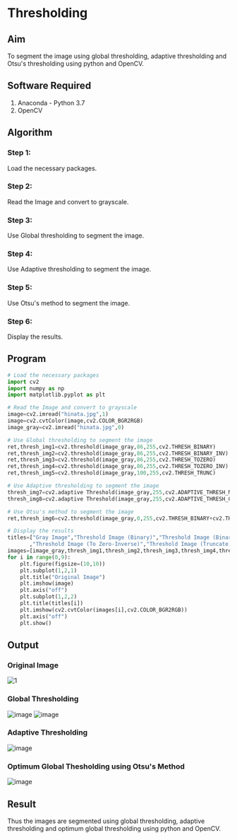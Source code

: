 # Thresholding
## Aim
To segment the image using global thresholding, adaptive thresholding and Otsu's thresholding using python and OpenCV.

## Software Required
1. Anaconda - Python 3.7
2. OpenCV

## Algorithm

### Step 1:
Load the necessary packages.

### Step 2:
Read the Image and convert to grayscale.

### Step 3:
Use Global thresholding to segment the image.

### Step 4:
Use Adaptive thresholding to segment the image.

### Step 5:
Use Otsu's method to segment the image.

### Step 6:
Display the results.

## Program

```python
# Load the necessary packages
import cv2
import numpy as np
import matplotlib.pyplot as plt

# Read the Image and convert to grayscale
image=cv2.imread("hinata.jpg",1)
image=cv2.cvtColor(image,cv2.COLOR_BGR2RGB)
image_gray=cv2.imread("hinata.jpg",0)

# Use Global thresholding to segment the image
ret,thresh_img1=cv2.threshold(image_gray,86,255,cv2.THRESH_BINARY)
ret,thresh_img2=cv2.threshold(image_gray,86,255,cv2.THRESH_BINARY_INV)
ret,thresh_img3=cv2.threshold(image_gray,86,255,cv2.THRESH_TOZERO)
ret,thresh_img4=cv2.threshold(image_gray,86,255,cv2.THRESH_TOZERO_INV)
ret,thresh_img5=cv2.threshold(image_gray,100,255,cv2.THRESH_TRUNC)

# Use Adaptive thresholding to segment the image
thresh_img7=cv2.adaptive Threshold(image_gray,255,cv2.ADAPTIVE_THRESH_MEAN_C,cv2.THRESH_BINARY,11,2)
thresh_img8=cv2.adaptive Threshold(image_gray,255,cv2.ADAPTIVE_THRESH_GAUSSIAN_C,cv2.THRESH_BINARY,11,2)

# Use Otsu's method to segment the image 
ret,thresh_img6=cv2.threshold(image_gray,0,255,cv2.THRESH_BINARY+cv2.THRESH_OTSU)

# Display the results
titles=["Gray Image","Threshold Image (Binary)","Threshold Image (Binary Inverse)","Threshold Image (To Zero)"
       ,"Threshold Image (To Zero-Inverse)","Threshold Image (Truncate)","Otsu","Adaptive Threshold (Mean)","Adaptive Threshold (Gaussian)"]
images=[image_gray,thresh_img1,thresh_img2,thresh_img3,thresh_img4,thresh_img5,thresh_img6,thresh_img7,thresh_img8]
for i in range(0,9):
    plt.figure(figsize=(10,10))
    plt.subplot(1,2,1)
    plt.title("Original Image")
    plt.imshow(image)
    plt.axis("off")
    plt.subplot(1,2,2)
    plt.title(titles[i])
    plt.imshow(cv2.cvtColor(images[i],cv2.COLOR_BGR2RGB))
    plt.axis("off")
    plt.show()


```
## Output

### Original Image
![1](https://user-images.githubusercontent.com/75235090/169492992-d2d0851a-23d0-478f-9465-b3ef6f53cdac.png)


### Global Thresholding
![image](https://user-images.githubusercontent.com/75235090/169493477-008bddd8-9e01-45d4-ba80-a01254f21288.png)
![image](https://user-images.githubusercontent.com/75235090/169493683-fe1f49a8-7748-40ac-a3f8-2c103cf91e1c.png)


### Adaptive Thresholding
![image](https://user-images.githubusercontent.com/75235090/169493944-8a093871-866e-410a-8833-6e2f25ea9322.png)


### Optimum Global Thesholding using Otsu's Method
![image](https://user-images.githubusercontent.com/75235090/169494154-deef9fbb-ca4f-427b-bff6-0ef9f826b805.png)



## Result
Thus the images are segmented using global thresholding, adaptive thresholding and optimum global thresholding using python and OpenCV.

